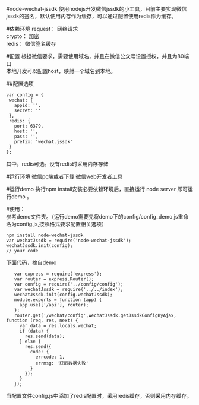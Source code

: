 #node-wechat-jssdk
使用nodejs开发微信jssdk的小工具，目前主要实现微信jssdk的签名，默认使用内存作为缓存，可以通过配置使用redis作为缓存。  


#依赖环境
request： 网络请求  
crypto： 加密  
redis： 微信签名缓存  

#配置
根据微信要求，需要使用域名，并且在微信公众号设置授权，并且为80端口  
本地开发可以配置host，映射一个域名到本地。  

##配置选项
 ```
var config = {
  wechat: {
    appid: '',
    secret: ''
  },
  redis: {
    port: 6379,
    host: '',
    pass: '',
    prefix: 'wechat.jssdk'
  }
};
 ```  
其中，redis可选。没有redis时采用内存存储


#运行环境
微信pc端或者下载 [微信web开发者工具](http://mp.weixin.qq.com/wiki?t=resource/res_main&id=mp1455784140&token=&lang=zh_CN)   

#运行demo
执行npm install安装必要依赖环境后，直接运行 node server 即可运行demo 。  

#使用：  
参考demo文件夹。（运行demo需要先将demo下的config/config_demo.js重命名为config.js,按照格式要求配置相关选项）  

 ``` 
npm install node-wechat-jssdk   
var wechatJssdk = require('node-wechat-jssdk');    
wechatJssdk.init(config);   
// your code
 ```

下面代码，摘自demo
 ```
    var express = require('express');      
    var router = express.Router();    
    var config = require('../config/config');     
    var wechatJssdk = require('../../index');    
    wechatJssdk.init(config.wechatJssdk);    
    module.exports = function (app) {    
      app.use(['/api'], router);    
    };    
    router.get('/wechat/config',wechatJssdk.getJssdkConfigByAjax, function (req, res, next) {  
      var data = res.locals.wechat;  
      if (data) {  
        res.send(data);  
      } else {  
        res.send({  
          code: {  
            errcode: 1,  
            errmsg: '获取数据失败'  
          }  
        });  
      }  
    });  
 ```

当配置文件config.js中添加了redis配置时，采用redis缓存，否则采用内存缓存。 
 
